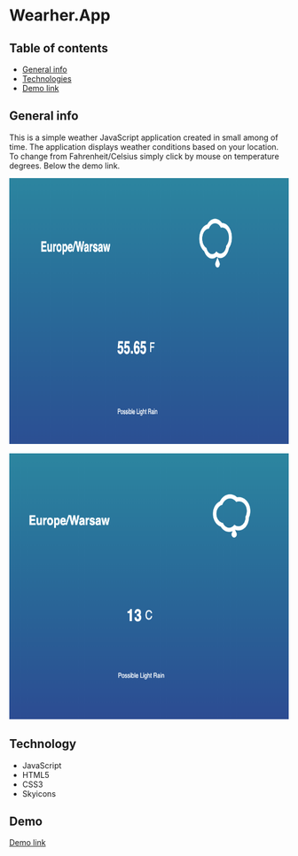 # Wearher.App

## Table of contents
* [General info](#general-info)
* [Technologies](#technologies)
* [Demo link](#demo-link)

## General info
This is a simple weather JavaScript application created in small among of time. The application displays weather conditions based on your location. To change from Fahrenheit/Celsius simply click by mouse on temperature degrees. Below the demo link.

<p align="center">
    <img width="640" height="480" src="assets/graphic.png">
</p>

<p align="center">
    <img width="640" height="480" src="assets/graphic_2.png">
</p>

## Technology
* JavaScript
* HTML5 
* CSS3 
* Skyicons

## Demo 
[Demo link](https://coffeina.github.io/Wearher.App/)
